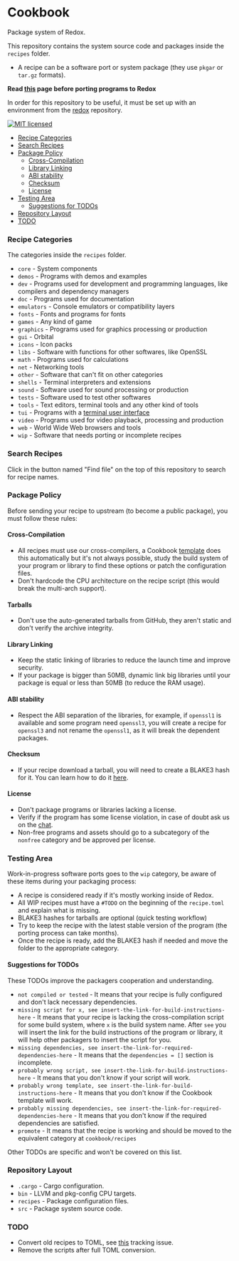 # Cookbook

Package system of Redox.

This repository contains the system source code and packages inside the `recipes` folder.

- A recipe can be a software port or system package (they use `pkgar` or `tar.gz` formats).

**Read [this](https://doc.redox-os.org/book/porting-applications.html) page before porting programs to Redox**

In order for this repository to be useful, it must be set up with an environment
from the [redox](https://gitlab.redox-os.org/redox-os/redox) repository.

[![MIT licensed](https://img.shields.io/badge/license-MIT-blue.svg)](./LICENSE)

- [Recipe Categories](#recipe-categories)
- [Search Recipes](#search-recipes)
- [Package Policy](#package-policy)
    - [Cross-Compilation](#cross-compilation)
    - [Library Linking](#library-linking)
    - [ABI stability](#abi-stability)
    - [Checksum](#checksum)
    - [License](#license)
- [Testing Area](#testing-area)
    - [Suggestions for TODOs](#suggestions-for-todos)
- [Repository Layout](#repository-layout)
- [TODO](#todo)

### Recipe Categories

The categories inside the `recipes` folder.

- `core` - System components
- `demos` - Programs with demos and examples
- `dev` - Programs used for development and programming languages, like compilers and dependency managers
- `doc` - Programs used for documentation
- `emulators` - Console emulators or compatibility layers
- `fonts` - Fonts and programs for fonts
- `games` - Any kind of game
- `graphics` - Programs used for graphics processing or production
- `gui` - Orbital
- `icons` - Icon packs
- `libs` - Software with functions for other softwares, like OpenSSL
- `math` - Programs used for calculations
- `net` - Networking tools
- `other` - Software that can't fit on other categories
- `shells` - Terminal interpreters and extensions
- `sound` - Software used for sound processing or production
- `tests` - Software used to test other softwares
- `tools` - Text editors, terminal tools and any other kind of tools
- `tui` - Programs with a [terminal user interface](https://en.wikipedia.org/wiki/Text-based_user_interface)
- `video` - Programs used for video playback, processing and production
- `web` - World Wide Web browsers and tools
- `wip` - Software that needs porting or incomplete recipes

### Search Recipes

Click in the button named "Find file" on the top of this repository to search for recipe names.

### Package Policy

Before sending your recipe to upstream (to become a public package), you must follow these rules:

#### Cross-Compilation

- All recipes must use our cross-compilers, a Cookbook [template](https://doc.redox-os.org/book/porting-applications.html#templates) does this automatically but it's not always possible, study the build system of your program or library to find these options or patch the configuration files.
- Don't hardcode the CPU architecture on the recipe script (this would break the multi-arch support).

#### Tarballs

- Don't use the auto-generated tarballs from GitHub, they aren't static and don't verify the archive integrity.

#### Library Linking

- Keep the static linking of libraries to reduce the launch time and improve security.
- If your package is bigger than 50MB, dynamic link big libraries until your package is equal or less than 50MB (to reduce the RAM usage).

#### ABI stability

- Respect the ABI separation of the libraries, for example, if `openssl1` is available and some program need `openssl3`, you will create a recipe for `openssl3` and not rename the `openssl1`, as it will break the dependent packages.

#### Checksum

- If your recipe download a tarball, you will need to create a BLAKE3 hash for it. You can learn how to do it [here](https://doc.redox-os.org/book/porting-applications.html#create-a-blake3-hash-for-your-recipe).

#### License

- Don't package programs or libraries lacking a license.
- Verify if the program has some license violation, in case of doubt ask us on the [chat](https://doc.redox-os.org/book/chat.html).
- Non-free programs and assets should go to a subcategory of the `nonfree` category and be approved per license.

### Testing Area

Work-in-progress software ports goes to the `wip` category, be aware of these items during your packaging process:

- A recipe is considered ready if it's mostly working inside of Redox.
- All WIP recipes must have a `#TODO` on the beginning of the `recipe.toml` and explain what is missing.
- BLAKE3 hashes for tarballs are optional (quick testing workflow)
- Try to keep the recipe with the latest stable version of the program (the porting process can take months).
- Once the recipe is ready, add the BLAKE3 hash if needed and move the folder to the appropriate category.

#### Suggestions for TODOs

These TODOs improve the packagers cooperation and understanding.

- `not compiled or tested` - It means that your recipe is fully configured and don't lack necessary dependencies.
- `missing script for x, see insert-the-link-for-build-instructions-here` - It means that your recipe is lacking the cross-compilation script for some build system, where `x` is the build system name. After `see` you will insert the link for the build instructions of the program or library, it will help other packagers to insert the script for you.
- `missing dependencies, see insert-the-link-for-required-dependencies-here` - It means that the `dependencies = []` section is incomplete.
- `probably wrong script, see insert-the-link-for-build-instructions-here` - It means that you don't know if your script will work.
- `probably wrong template, see insert-the-link-for-build-instructions-here` - It means that you don't know if the Cookbook template will work.
- `probably missing dependencies, see insert-the-link-for-required-dependencies-here` - It means that you don't know if the required dependencies are satisfied.
- `promote` - It means that the recipe is working and should be moved to the equivalent category at `cookbook/recipes`

Other TODOs are specific and won't be covered on this list.

### Repository Layout

- `.cargo` - Cargo configuration.
- `bin` - LLVM and pkg-config CPU targets.
- `recipes` - Package configuration files.
- `src` - Package system source code.

### TODO

- Convert old recipes to TOML, see [this](https://gitlab.redox-os.org/redox-os/cookbook/-/issues/174) tracking issue.
- Remove the scripts after full TOML conversion.
